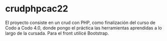 # crudphpcac22
El proyecto consiste en un crud con PHP, como finalización del curso de Codo a Codo 4.0, donde pongo el práctica las herramientas aprendidas a lo largo de la cursada. Para el front utilicé Bootstrap. 
